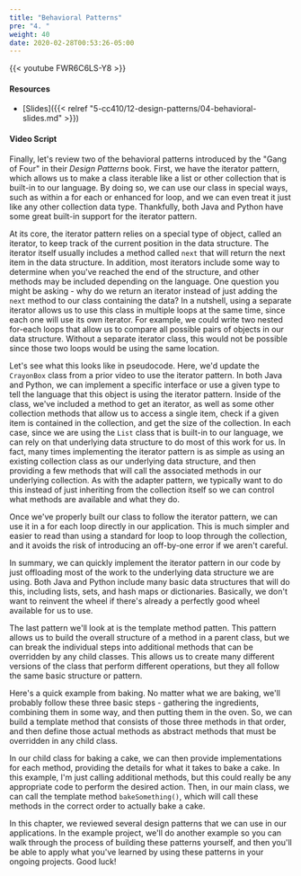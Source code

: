 ```yaml
---
title: "Behavioral Patterns"
pre: "4. "
weight: 40
date: 2020-02-28T00:53:26-05:00
---
```


{{< youtube FWR6C6LS-Y8 >}}

#### Resources

* [Slides]({{< relref "5-cc410/12-design-patterns/04-behavioral-slides.md" >}})

#### Video Script

Finally, let's review two of the behavioral patterns introduced by the "Gang of Four" in their _Design Patterns_ book. First, we have the iterator pattern, which allows us to make a class iterable like a list or other collection that is built-in to our language. By doing so, we can use our class in special ways, such as within a for each or enhanced for loop, and we can even treat it just like any other collection data type. Thankfully, both Java and Python have some great built-in support for the iterator pattern.

At its core, the iterator pattern relies on a special type of object, called an iterator, to keep track of the current position in the data structure. The iterator itself usually includes a method called `next` that will return the next item in the data structure. In addition, most iterators include some way to determine when you've reached the end of the structure, and other methods may be included depending on the language. One question you might be asking - why do we return an iterator instead of just adding the `next` method to our class containing the data? In a nutshell, using a separate iterator allows us to use this class in multiple loops at the same time, since each one will use its own iterator. For example, we could write two nested for-each loops that allow us to compare all possible pairs of objects in our data structure. Without a separate iterator class, this would not be possible since those two loops would be using the same location. 

Let's see what this looks like in pseudocode. Here, we'd update the `CrayonBox` class from a prior video to use the iterator pattern. In both Java and Python, we can implement a specific interface or use a given type to tell the language that this object is using the iterator pattern. Inside of the class, we've included a method to get an iterator, as well as some other collection methods that allow us to access a single item, check if a given item is contained in the collection, and get the size of the collection. In each case, since we are using the `List` class that is built-in to our language, we can rely on that underlying data structure to do most of this work for us. In fact, many times implementing the iterator pattern is as simple as using an existing collection class as our underlying data structure, and then providing a few methods that will call the associated methods in our underlying collection. As with the adapter pattern, we typically want to do this instead of just inheriting from the collection itself so we can control what methods are available and what they do. 

Once we've properly built our class to follow the iterator pattern, we can use it in a for each loop directly in our application. This is much simpler and easier to read than using a standard for loop to loop through the collection, and it avoids the risk of introducing an off-by-one error if we aren't careful. 

In summary, we can quickly implement the iterator pattern in our code by just offloading most of the work to the underlying data structure we are using. Both Java and Python include many basic data structures that will do this, including lists, sets, and hash maps or dictionaries. Basically, we don't want to reinvent the wheel if there's already a perfectly good wheel available for us to use. 

The last pattern we'll look at is the template method patten. This pattern allows us to build the overall structure of a method in a parent class, but we can break the individual steps into additional methods that can be overridden by any child classes. This allows us to create many different versions of the class that perform different operations, but they all follow the same basic structure or pattern.

Here's a quick example from baking. No matter what we are baking, we'll probably follow these three basic steps - gathering the ingredients, combining them in some way, and then putting them in the oven. So, we can build a template method that consists of those three methods in that order, and then define those actual methods as abstract methods that must be overridden in any child class. 

In our child class for baking a cake, we can then provide implementations for each method, providing the details for what it takes to bake a cake. In this example, I'm just calling additional methods, but this could really be any appropriate code to perform the desired action. Then, in our main class, we can call the template method `bakeSomething()`, which will call these methods in the correct order to actually bake a cake.

In this chapter, we reviewed several design patterns that we can use in our applications. In the example project, we'll do another example so you can walk through the process of building these patterns yourself, and then you'll be able to apply what you've learned by using these patterns in your ongoing projects. Good luck!

